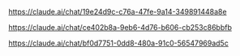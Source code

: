 https://claude.ai/chat/19e24d9c-c76a-47fe-9a14-349891448a8e

https://claude.ai/chat/ce402b8a-9eb6-4d76-b606-cb253c86bbfb

https://claude.ai/chat/bf0d7751-0dd8-480a-91c0-56547969ad5c

